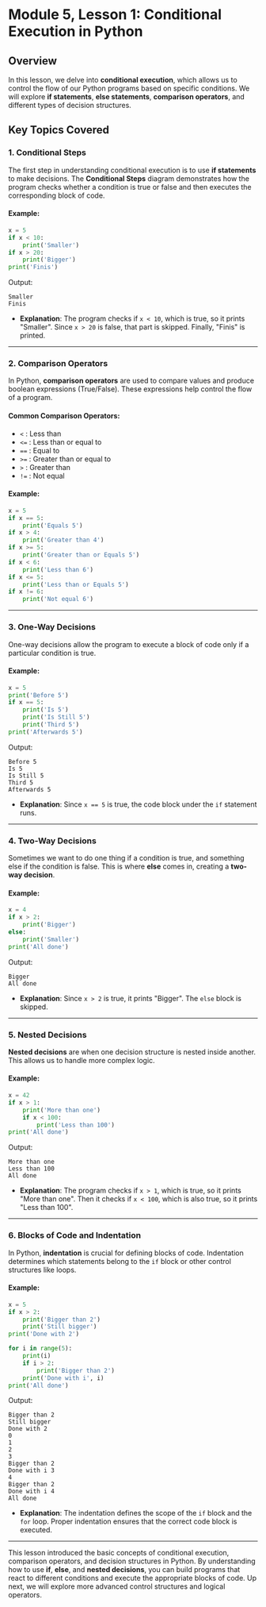 # Module 5, Lesson 1: Conditional Execution in Python

## Overview

In this lesson, we delve into **conditional execution**, which allows us to control the flow of our Python programs based on specific conditions. We will explore **if statements**, **else statements**, **comparison operators**, and different types of decision structures.

## Key Topics Covered

### 1. Conditional Steps

The first step in understanding conditional execution is to use **if statements** to make decisions. The **Conditional Steps** diagram demonstrates how the program checks whether a condition is true or false and then executes the corresponding block of code.

#### Example:
```python
x = 5
if x < 10:
    print('Smaller')
if x > 20:
    print('Bigger')
print('Finis')
```

Output:
```
Smaller
Finis
```

- **Explanation**: The program checks if `x < 10`, which is true, so it prints "Smaller". Since `x > 20` is false, that part is skipped. Finally, "Finis" is printed.

---

### 2. Comparison Operators

In Python, **comparison operators** are used to compare values and produce boolean expressions (True/False). These expressions help control the flow of a program.

#### Common Comparison Operators:
- `<` : Less than
- `<=` : Less than or equal to
- `==` : Equal to
- `>=` : Greater than or equal to
- `>` : Greater than
- `!=` : Not equal

#### Example:
```python
x = 5
if x == 5:
    print('Equals 5')
if x > 4:
    print('Greater than 4')
if x >= 5:
    print('Greater than or Equals 5')
if x < 6:
    print('Less than 6')
if x <= 5:
    print('Less than or Equals 5')
if x != 6:
    print('Not equal 6')
```

---

### 3. One-Way Decisions

One-way decisions allow the program to execute a block of code only if a particular condition is true.

#### Example:
```python
x = 5
print('Before 5')
if x == 5:
    print('Is 5')
    print('Is Still 5')
    print('Third 5')
print('Afterwards 5')
```

Output:
```
Before 5
Is 5
Is Still 5
Third 5
Afterwards 5
```

- **Explanation**: Since `x == 5` is true, the code block under the `if` statement runs.

---

### 4. Two-Way Decisions

Sometimes we want to do one thing if a condition is true, and something else if the condition is false. This is where **else** comes in, creating a **two-way decision**.

#### Example:
```python
x = 4
if x > 2:
    print('Bigger')
else:
    print('Smaller')
print('All done')
```

Output:
```
Bigger
All done
```

- **Explanation**: Since `x > 2` is true, it prints "Bigger". The `else` block is skipped.

---

### 5. Nested Decisions

**Nested decisions** are when one decision structure is nested inside another. This allows us to handle more complex logic.

#### Example:
```python
x = 42
if x > 1:
    print('More than one')
    if x < 100:
        print('Less than 100')
print('All done')
```

Output:
```
More than one
Less than 100
All done
```

- **Explanation**: The program checks if `x > 1`, which is true, so it prints "More than one". Then it checks if `x < 100`, which is also true, so it prints "Less than 100".

---

### 6. Blocks of Code and Indentation

In Python, **indentation** is crucial for defining blocks of code. Indentation determines which statements belong to the `if` block or other control structures like loops.

#### Example:
```python
x = 5
if x > 2:
    print('Bigger than 2')
    print('Still bigger')
print('Done with 2')

for i in range(5):
    print(i)
    if i > 2:
        print('Bigger than 2')
    print('Done with i', i)
print('All done')
```

Output:
```
Bigger than 2
Still bigger
Done with 2
0
1
2
3
Bigger than 2
Done with i 3
4
Bigger than 2
Done with i 4
All done
```

- **Explanation**: The indentation defines the scope of the `if` block and the `for` loop. Proper indentation ensures that the correct code block is executed.

---

This lesson introduced the basic concepts of conditional execution, comparison operators, and decision structures in Python. By understanding how to use **if**, **else**, and **nested decisions**, you can build programs that react to different conditions and execute the appropriate blocks of code. Up next, we will explore more advanced control structures and logical operators.